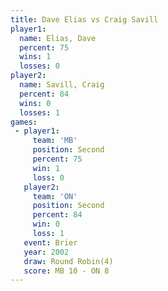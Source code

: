 ```yaml
---
title: Dave Elias vs Craig Savill
player1:             
  name: Elias, Dave  
  percent: 75        
  wins: 1            
  losses: 0          
player2:             
  name: Savill, Craig
  percent: 84        
  wins: 0            
  losses: 1          
games:
 - player1:          
     team: 'MB'      
     position: Second
     percent: 75     
     win: 1          
     loss: 0         
   player2:          
     team: 'ON'      
     position: Second
     percent: 84     
     win: 0          
     loss: 1         
   event: Brier        
   year: 2002          
   draw: Round Robin(4)
   score: MB 10 - ON 8 
---
```

